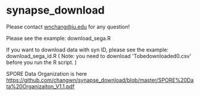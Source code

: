 # synapse_download

Please contact wnchang@iu.edu for any question!

Please see the example:  download_sega.R 

If you want to download data with syn ID, please see the example: download_sega_id.R
( Note: you need to download 'Tobedownloaded0.csv' before you run the R script. )

SPORE Data Organization is here https://github.com/changwn/synapse_download/blob/master/SPORE%20Data%20Organizaiton_V1.1.pdf
